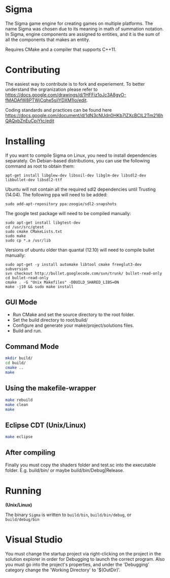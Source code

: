 Sigma
===

The Sigma game engine for creating games on multiple platforms. The name Sigma was chosen due to its meaning in math of summation notation. In Sigma, engine components are assigned to entities, and it is the sum of all the components that makes an entity.

Requires CMake and a compiler that supports C++11.


Contributing
===
The easiest way to contribute is to fork and experiement. To better understand the orgranization please refer to https://docs.google.com/drawings/d/1HFFiz1oJc3A8gyO-fMADAfW8PTWjCqhe5silYDXM1lo/edit. 

Coding standards and practices can be found here https://docs.google.com/document/d/1dN3cNUdn0HKb7lZXcBCIL2Tm216hQAQxbZnEuCpiYtc/edit

Installing
===

If you want to compile Sigma on Linux, you need to install dependencies separately. On Debian-based distributions, you can use the following command as root to obtain them:

    apt-get install libglew-dev libsoil-dev libglm-dev libsdl2-dev libbullet-dev libsdl2-ttf

Ubuntu will not contain all the required sdl2 dependencies until Trusting (14.04). The following ppa will need to be added:

    sudo add-apt-repository ppa:zoogie/sdl2-snapshots

The google test package will need to be compiled manually:

    sudo apt-get install libgtest-dev
    cd /usr/src/gtest
    sudo cmake CMakeLists.txt
    sudo make
    sudo cp *.a /usr/lib

Versions of ubuntu older than quantal (12.10) will need to compile bullet manually:

    sudo apt-get -y install automake libtool cmake freeglut3-dev subversion
    svn checkout http://bullet.googlecode.com/svn/trunk/ bullet-read-only
    cd bullet-read-only
    cmake . -G "Unix Makefiles" -DBUILD_SHARED_LIBS=ON
    make -j10 && sudo make install

GUI Mode
---

* Run CMake and set the source directory to the root folder.
* Set the build directory to root/build/
* Configure and generate your make/project/solutions files.
* Build and run.

Command Mode
---

```sh
mkdir build/
cd build/
cmake ..
make
```


Using the makefile-wrapper
---

```sh
make rebuild
make clean
make
```

Eclipse CDT (Unix/Linux)
---

```sh
make eclipse
```

After compiling
---

Finally you must copy the shaders folder and test.sc into the executable folder. E.g. build/bin/ or maybe build/bin/Debug|Release.

Running
===

__(Unix/Linux)__

The binary `Sigma` is written to `build/bin`, `build/bin/debug`, or `build/debug/bin`

Visual Studio
===
You must change the startup project via right-clicking on the project in the solution explorer in order for Debugging to launch the correct program.
Also you must go into the project's properties, and under the 'Debugging' category change the 'Working Directory' to '$(OutDir)'.

